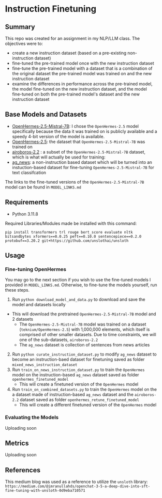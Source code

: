 # Instruction Finetuning 
## Summary
This repo was created for an assignment in my NLP/LLM class. The objectives were to:
 - create a new instruction dataset (based on a pre-existing non-instruction dataset)
 - fine-tuned the pre-trained model once with the new instruction dataset
 - fine-tune the pre-trained model with a dataset that is a combination of the original dataset the pre-trained model was trained on and the new instruction dataset
 - examine the differences in performance across the pre-trained model, the model fine-tuned on the new instruction dataset, and the model fine-tuned on both the pre-trained model's dataset and the new instruction dataset

## Base Models and Datasets
 - [OpenHermes-2.5-Mistral-7B](https://huggingface.co/unsloth/OpenHermes-2.5-Mistral-7B-bnb-4bit): I chose the `OpenHermes-2.5` model specifically because the data it was trained on is publicly available and a speedy 4-bit version of the model is available.     
 - [OpenHermes-2.5]([url](https://huggingface.co/datasets/teknium/OpenHermes-2.5)): the dataset that `OpenHermes-2.5-Mistral-7B` was trained on
 - [airoboros-2.2]([url](https://huggingface.co/datasets/jondurbin/airoboros-2.2)) : a subset of the `OpenHermes-2.5-Mistral-7B` dataset, which is what will actually be used for training:
 - [ag_news](https://huggingface.co/datasets/ag_news): a non-instruction based dataset which will be turned into an instuction-based dataset for fine-tuning `OpenHermes-2.5-Mistral-7B` for text classifcation

The links to the fine-tuned versions of the `OpenHermes-2.5-Mistral-7B` model can be found in `MODEL_LINKS.md`
## Requirements
 - Python 3.11.8

Required Libraries/Modules made be installed with this command:
```
pip install transformers trl rouge bert_score evaluate nltk bitsandbytes xformers==0.0.25 peft==0.10.0 sentencepiece==0.2.0 protobuf==3.20.2 git+https://github.com/unslothai/unsloth
```

## Usage

### Fine-tuning OpenHermes
You may go to the next section if you wish to use the fine-tuned models I provided in `MODEL_LINKS.md`. Otherwise, to fine-tune the models yourself, run these steps. 

1. Run `python download_model_and_data.py` to download and save the model and datasets locally
 - This will download the pretrained `OpenHermes-2.5-Mistral-7B` model and 2 datasets
   - The `OpenHermes-2.5-Mistral-7B` model was trained on a dataset (`teknium/OpenHermes-2.5`) with 1,000,000 elements, which itself is comprised of other smaller datasets. Due to time constraints, we will one of the sub-datasets, `airoboros-2.2`
   - The `ag_news` dataset is collection of sentences from news articles
2. Run `python curate_instruction_dataset.py` to modify `ag_news` dataset to become an instruction-baed dataset for finetuning saved as folder `mixed_news_instruction_dataset`
4. Run `train_on_news_instruction_dataset.py` to train the `OpenHermes` model on the instruction-based `ag_news` dataset saved as folder `openhermes_finetuned_model`
   - This will create a finetuned version of the `OpenHermes` model
4. Run `train_on_combined_datasets.py` to train the `OpenHermes` model on the a dataset made of instruction-based `ag_news` dataset and the `airoboros-2.2` dataset saved as folder `openhermes_retune_finetuned_model`
   - This will create a different finetuned version of the `OpenHermes` model
 ### Evaluating the Models
 Uploading soon

## Metrics
Uploading soon

## References
This medium blog was used as a reference to utilize the `unsloth` library:
`https://medium.com/@imranullahds/openchat-3-5-a-deep-dive-into-sft-fine-tuning-with-unsloth-0d9eba710571`
